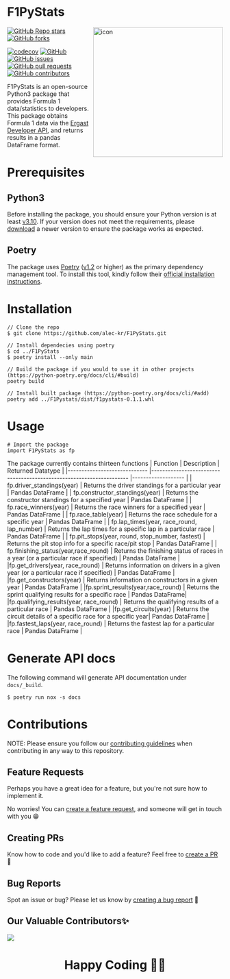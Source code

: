 # F1PyStats
<img src="https://raw.githubusercontent.com/alec-kr/F1PyStats/main/assets/F1PYStatsSimplified.png" align="right" alt="icon" width="303">

[![GitHub Repo stars](https://img.shields.io/github/stars/alec-kr/F1PyStats?style=social)](https://github.com/alec-kr/F1PyStats)
[![GitHub forks](https://img.shields.io/github/forks/alec-kr/F1PyStats?style=social)](https://github.com/alec-kr/F1PyStats/network/members)

[![codecov](https://codecov.io/gh/alec-kr/F1PyStats/branch/main/graph/badge.svg?token=75FEMX2BHQ)](https://codecov.io/gh/alec-kr/F1PyStats)
[![GitHub](https://img.shields.io/github/license/alec-kr/F1PyStats?color=blue)](https://github.com/alec-kr/F1PyStats/blob/main/LICENSE)
[![GitHub issues](https://img.shields.io/github/issues/alec-kr/F1PyStats)](https://github.com/alec-kr/F1PyStats/issues)
[![GitHub pull requests](https://img.shields.io/github/issues-pr/alec-kr/F1PyStats)](https://github.com/alec-kr/F1PyStats/pulls)
[![GitHub contributors](https://img.shields.io/github/contributors/alec-kr/F1PyStats)](https://github.com/alec-kr/F1PyStats/graphs/contributors)

F1PyStats is an open-source Python3 package that provides Formula 1 data/statistics to developers. This package obtains Formula 1 data via the [Ergast Developer API](http://ergast.com/mrd/), and returns results in a pandas DataFrame format.


# Prerequisites
## Python3
Before installing the package, you should ensure your Python version is at least [v3.10](https://www.python.org/downloads/release/python-3100/). If your version does not meet the requirements, please [download](https://www.python.org/downloads/) a newer version to ensure the package works as expected.

## Poetry
The package uses [Poetry](https://python-poetry.org/) ([v1.2](https://github.com/python-poetry/poetry/releases/tag/1.2.0) or higher) as the primary dependency management tool. To install this tool, kindly follow their [official installation instructions](https://python-poetry.org/docs/).

# Installation
```
// Clone the repo
$ git clone https://github.com/alec-kr/F1PyStats.git

// Install dependecies using poetry
$ cd ../F1PyStats
$ poetry install --only main

// Build the package if you would to use it in other projects (https://python-poetry.org/docs/cli/#build)
poetry build

// Install built package (https://python-poetry.org/docs/cli/#add)
poetry add ../F1Pystats/dist/f1pystats-0.1.1.whl
```

# Usage
```
# Import the package
import F1PyStats as fp
```

The package currently contains thirteen functions
| Function                    	| Description                                                         	| Returned Datatype 	|
|-----------------------------	|---------------------------------------------------------------------	|-------------------	|
| fp.driver_standings(year)      	| Returns the driver standings for a particular year                  	| Pandas DataFrame  	|
| fp.constructor_standings(year) 	| Returns the constructor standings for a specified year              	| Pandas DataFrame  	|
| fp.race_winners(year)          	| Returns the race winners for a specified year                       	| Pandas DataFrame  	|
| fp.race_table(year)           	| Returns the race schedule for a specific year 	                      | Pandas DataFrame  	|
| fp.lap_times(year, race_round, lap_number)           	| Returns the lap times for a specific lap in a particular race 	                      | Pandas DataFrame  	|
| fp.pit_stops(year, round, stop_number, fastest)           	| Returns the pit stop info for a specific race/pit stop 	                      | Pandas DataFrame  	|
| fp.finishing_status(year,race_round)  | Returns the finishing status of races in a year (or a particular race if specified)     | Pandas DataFrame  |
|fp.get_drivers(year, race_round) | Returns information on drivers in a given year (or a particular race if specified) | Pandas DataFrame |
|fp.get_constructors(year) | Returns information on constructors in a given year | Pandas DataFrame |
|fp.sprint_results(year,race_round) | Returns the sprint qualifying results for a specific race | Pandas DataFrame|
|fp.qualifying_results(year, race_round) | Returns the qualifying results of a particular race | Pandas DataFrame |
|fp.get_circuits(year) | Returns the circuit details of a specific race for a specific year| Pandas DataFrame |
|fp.fastest_laps(year, race_round) | Returns the fastest lap for a particular race | Pandas DataFrame |



# Generate API docs

The following command will generate API documentation under `docs/_build`.

```
$ poetry run nox -s docs
```

# Contributions
NOTE: Please ensure you follow our [contributing guidelines](https://github.com/alec-kr/F1PyStats/blob/main/CONTRIBUTING.md) when contributing in any way to this repository.
## Feature Requests
Perhaps you have a great idea for a feature, but you're not sure how to implement it. 

No worries! You can [create a feature request](https://github.com/alec-kr/F1PyStats/issues/new/choose), and someone will get in touch with you :grin:

## Creating PRs
Know how to code and you'd like to add a feature? Feel free to [create a PR](https://github.com/alec-kr/F1PyStats/compare) :rocket:

## Bug Reports
Spot an issue or bug? Please let us know by [creating a bug report](https://github.com/alec-kr/F1PyStats/issues/new/choose) :bug:

## Our Valuable Contributors✨

  <a href="https://github.com/alec-kr/F1PyStats/graphs/contributors">
    <img src="https://contrib.rocks/image?repo=alec-kr/F1PyStats" />
  </a>

<h1 align="center">Happy Coding  👨‍💻</h1>
